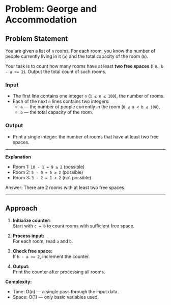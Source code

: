 # Problem: George and Accommodation

## Problem Statement

You are given a list of `n` rooms. For each room, you know the number of people currently living in it (`a`) and the total capacity of the room (`b`).

Your task is to count how many rooms have at least **two free spaces** (i.e., `b - a >= 2`). Output the total count of such rooms.

### Input

- The first line contains one integer `n` (`1 ≤ n ≤ 100`), the number of rooms.
- Each of the next `n` lines contains two integers:
    - `a` — the number of people currently in the room (`0 ≤ a < b ≤ 100`),
    - `b` — the total capacity of the room.

### Output

- Print a single integer: the number of rooms that have at least two free spaces.

---

**Explanation**

- Room 1: `10 - 1 = 9 ≥ 2` (possible)
- Room 2: `5 - 0 = 5 ≥ 2` (possible)
- Room 3: `3 - 2 = 1 < 2` (not possible)

Answer: There are 2 rooms with at least two free spaces.

---

## Approach

1. **Initialize counter:**  
   Start with `c = 0` to count rooms with sufficient free space.

2. **Process input:**  
   For each room, read `a` and `b`.

3. **Check free space:**  
   If `b - a >= 2`, increment the counter.

4. **Output:**  
   Print the counter after processing all rooms.

**Complexity:**  
- Time: O(n) — a single pass through the input data.
- Space: O(1) — only basic variables used.

